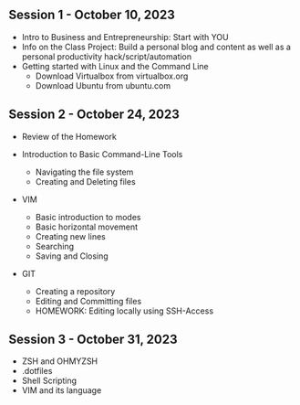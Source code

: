 ## Session 1 - October 10, 2023

- Intro to Business and Entrepreneurship: Start with YOU
- Info on the Class Project: Build a personal blog and content as well as a personal productivity hack/script/automation
- Getting started with Linux and the Command Line
    - Download Virtualbox from virtualbox.org
    - Download Ubuntu from ubuntu.com


## Session 2 - October 24, 2023

- Review of the Homework
- Introduction to Basic Command-Line Tools
    - Navigating the file system
    - Creating and Deleting files

- VIM
    - Basic introduction to modes
    - Basic horizontal movement
    - Creating new lines
    - Searching
    - Saving and Closing

- GIT
    - Creating a repository
    - Editing and Committing files
    - HOMEWORK: Editing locally using SSH-Access


## Session 3 - October 31, 2023

- ZSH and OHMYZSH
- .dotfiles
- Shell Scripting
- VIM and its language




